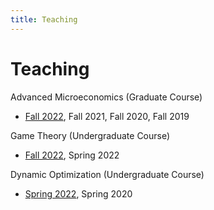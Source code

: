 ```yaml
---
title: Teaching
---
```


# Teaching

Advanced Microeconomics (Graduate Course)
- [Fall 2022][micro2022], Fall 2021, Fall 2020, Fall 2019

Game Theory (Undergraduate Course)
- [Fall 2022][game2022fall], Spring 2022

Dynamic Optimization (Undergraduate Course)
- [Spring 2022](/teaching/optimization2022.html), Spring 2020

  
[game2022fall]: /teaching/game2022fall.html

[micro2022]: /teaching/micro2022.html
